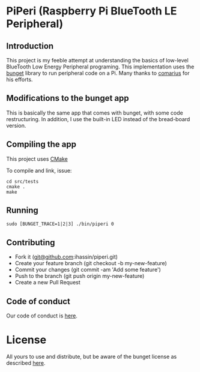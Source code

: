 # PiPeri (Raspberry Pi BlueTooth LE Peripheral)

## Introduction

This project is my feeble attempt at understanding the basics of low-level BlueTooth Low Energy Peripheral programing.
This implementation uses the [bunget](https://github.com/comarius/bunget) library to run peripheral code on a Pi. Many thanks to [comarius](https://github.com/comarius) for his efforts.

## Modifications to the bunget app

This is basically the same app that comes with bunget, with some code restructuring. In addition, I use the built-in LED instead of the bread-board version.

## Compiling the app

This project uses [CMake](https://cmake.org/)

To compile and link, issue:

```
cd src/tests
cmake .
make
```

## Running

```
sudo [BUNGET_TRACE=1|2|3] ./bin/piperi 0
```

## Contributing

* Fork it (git@github.com:ihassin/piperi.git)
* Create your feature branch (git checkout -b my-new-feature)
* Commit your changes (git commit -am 'Add some feature')
* Push to the branch (git push origin my-new-feature)
* Create a new Pull Request

## Code of conduct

Our code of conduct is [here](https://github.com/ihassin/piperi/blob/master/code_of_conduct.md).

# License

All yours to use and distribute, but be aware of the bunget license as described [here](https://github.com/comarius/bunget).
